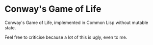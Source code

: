 # Conway's Game of Life

Conway's Game of Life, implemented in Common Lisp without mutable state.

Feel free to criticise because a lot of this is ugly, even to me.

